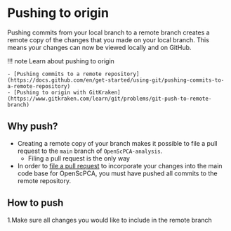 # Pushing to origin

Pushing commits from your local branch to a remote branch creates a remote copy of the changes that you made on your local branch.
This means your changes can now be viewed locally and on GitHub.

!!! note Learn about pushing to origin

    - [Pushing commits to a remote repository](https://docs.github.com/en/get-started/using-git/pushing-commits-to-a-remote-repository)
    - [Pushing to origin with GitKraken](https://www.gitkraken.com/learn/git/problems/git-push-to-remote-branch)

## Why push?

- Creating a remote copy of your branch makes it possible to file a pull request to the `main` branch of `OpenScPCA-analysis`.
    - Filing a pull request is the only way
- In order to [file a pull request](STUB-LINK) to incorporate your changes into the main code base for OpenScPCA, you must have pushed all commits to the remote repository.



## How to push

1.Make sure all changes you would like to include in the remote branch